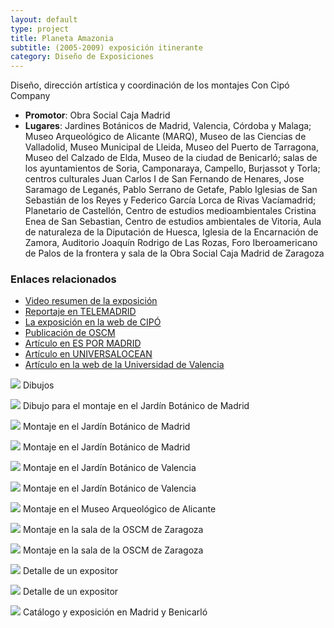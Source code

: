 ```yaml
---
layout: default 
type: project
title: Planeta Amazonia
subtitle: (2005-2009) exposición itinerante
category: Diseño de Exposiciones
---
```


Diseño, dirección artística y coordinación de los montajes
Con Cipó Company

- **Promotor**: Obra Social Caja Madrid
- **Lugares**: Jardines Botánicos de Madrid, Valencia, Córdoba y Malaga; Museo Arqueológico de Alicante (MARQ), Museo de las Ciencias de Valladolid, Museo Municipal de Lleida, Museo del Puerto de Tarragona, Museo del Calzado de Elda, Museo de la ciudad de Benicarló; salas de los ayuntamientos de Soria, Camponaraya, Campello, Burjassot y Torla; centros culturales Juan Carlos I de San Fernando de Henares, Jose Saramago de Leganés, Pablo Serrano de Getafe, Pablo Iglesias de San Sebastián de los Reyes y Federico García Lorca de Rivas Vacíamadrid; Planetario de Castellón, Centro de estudios medioambientales Cristina Enea de San Sebastian, Centro de estudios ambientales de Vitoria, Aula de naturaleza de la Diputación de Huesca, Iglesia de la Encarnación de Zamora, Auditorio Joaquín Rodrigo de Las Rozas, Foro Iberoamericano de Palos de la frontera y sala de la Obra Social Caja Madrid de Zaragoza

### Enlaces relacionados

- [Video resumen de la exposición](http://www.youtube.com/watch?v=XB5H5Vc9bmE)
- [Reportaje en TELEMADRID](http://www.youtube.com/watch?v=lOZOCkEe0PM)
- [La exposición en la web de CIPÓ](http://cipocompany.com/portfolios/planeta-amazonia/)
- [Publicación de OSCM](http://www.ibcperu.org/doc/isis/11937.pdf)
- [Artículo en ES POR MADRID](http://www.espormadrid.es/2009/03/planeta-amazonia-la-selva-virgen-mas.html)
- [Artículo en UNIVERSALOCEAN](http://www.universalocean.es/exposicion-planeta-amazonia-la-selva-virgen-mas-grandiosa-del-mundo-en-zamora/)
- [Artículo en la web de la Universidad de Valencia](http://www.uv.es/jardibotanic/cultura/2005/culturacas/exposiciones5.swf)


![](01.jpg)
Dibujos

![](02.jpg)
Dibujo para el montaje en el Jardín Botánico de Madrid

![](03.jpg)
Montaje en el Jardín Botánico de Madrid

![](04.jpg)
Montaje en el Jardín Botánico de Madrid

![](05.jpg)
Montaje en el Jardín Botánico de Valencia

![](06.jpg)
Montaje en el Jardín Botánico de Valencia

![](07.jpg)
Montaje en el Museo Arqueológico de Alicante

![](08.jpg)
Montaje en la sala de la OSCM de Zaragoza

![](09.jpg)
Montaje en la sala de la OSCM de Zaragoza

![](10.jpg)
Detalle de un expositor

![](11.jpg)
Detalle de un expositor

![](12.jpg)
Catálogo y exposición en Madrid y Benicarló

